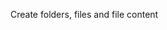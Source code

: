<snippet id='fs-create-import-code'/>

Create folders, files and file content
<snippet id='fs-create-all-code'/>
